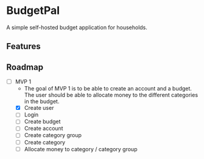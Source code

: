 # BudgetPal
A simple self-hosted budget application for households. 

## Features

## Roadmap
- [ ] MVP 1
    - The goal of MVP 1 is to be able to create an account and a budget. The user should be able to allocate money to the different categories in the budget.
    - [x] Create user
    - [ ] Login
    - [ ] Create budget
    - [ ] Create account
    - [ ] Create category group
    - [ ] Create category
    - [ ] Allocate money to category / category group